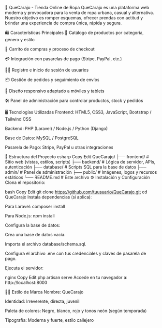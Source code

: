 👕 QueCarajo - Tienda Online de Ropa
QueCarajo es una plataforma web moderna y provocadora para la venta de ropa urbana, casual y alternativa. Nuestro objetivo es romper esquemas, ofrecer prendas con actitud y brindar una experiencia de compra única, rápida y segura.

🛍️ Características Principales
🧾 Catálogo de productos por categoría, género y estilo

🛒 Carrito de compras y proceso de checkout

💳 Integración con pasarelas de pago (Stripe, PayPal, etc.)

🧑‍💻 Registro e inicio de sesión de usuarios

📦 Gestión de pedidos y seguimiento de envíos

📱 Diseño responsivo adaptado a móviles y tablets

🛠 Panel de administración para controlar productos, stock y pedidos

🖥️ Tecnologías Utilizadas
Frontend: HTML5, CSS3, JavaScript, Bootstrap / Tailwind CSS

Backend: PHP (Laravel) / Node.js / Python (Django)

Base de Datos: MySQL / PostgreSQL

Pasarela de Pago: Stripe, PayPal u otras integraciones

📁 Estructura del Proyecto
csharp
Copy
Edit
QueCarajo/
├── frontend/           # Sitio web (vistas, estilos, scripts)
├── backend/            # Lógica de servidor, APIs, autenticación
├── database/           # Scripts SQL para la base de datos
├── admin/              # Panel de administración
├── public/             # Imágenes, logos y recursos estáticos
└── README.md           # Este archivo
⚙️ Instalación y Configuración
Clona el repositorio:

bash
Copy
Edit
git clone https://github.com/tuusuario/QueCarajo.git
cd QueCarajo
Instala dependencias (si aplica):

Para Laravel: composer install

Para Node.js: npm install

Configura la base de datos:

Crea una base de datos vacía.

Importa el archivo database/schema.sql.

Configura el archivo .env con tus credenciales y claves de pasarela de pago.

Ejecuta el servidor:

nginx
Copy
Edit
php artisan serve
Accede en tu navegador a: http://localhost:8000

🧑‍🎨 Estilo de Marca
Nombre: QueCarajo

Identidad: Irreverente, directa, juvenil

Paleta de colores: Negro, blanco, rojo y tonos neón (según temporada)

Tipografía: Moderna y fuerte, estilo callejero
